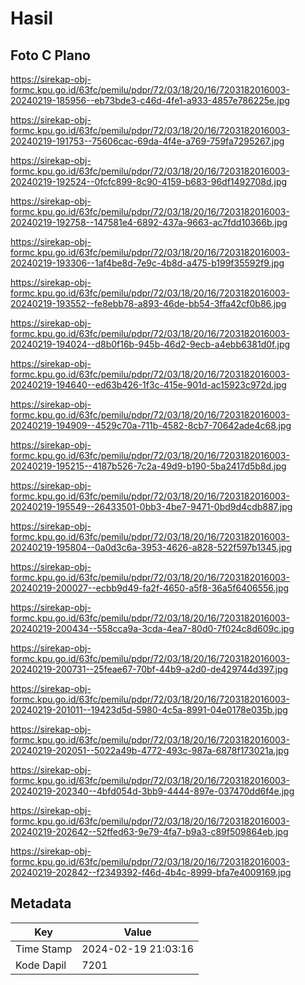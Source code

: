 # Hasil

## Foto C Plano

https://sirekap-obj-formc.kpu.go.id/63fc/pemilu/pdpr/72/03/18/20/16/7203182016003-20240219-185956--eb73bde3-c46d-4fe1-a933-4857e786225e.jpg

https://sirekap-obj-formc.kpu.go.id/63fc/pemilu/pdpr/72/03/18/20/16/7203182016003-20240219-191753--75606cac-69da-4f4e-a769-759fa7295267.jpg

https://sirekap-obj-formc.kpu.go.id/63fc/pemilu/pdpr/72/03/18/20/16/7203182016003-20240219-192524--0fcfc899-8c90-4159-b683-96df1492708d.jpg

https://sirekap-obj-formc.kpu.go.id/63fc/pemilu/pdpr/72/03/18/20/16/7203182016003-20240219-192758--147581e4-6892-437a-9663-ac7fdd10366b.jpg

https://sirekap-obj-formc.kpu.go.id/63fc/pemilu/pdpr/72/03/18/20/16/7203182016003-20240219-193306--1af4be8d-7e9c-4b8d-a475-b199f35592f9.jpg

https://sirekap-obj-formc.kpu.go.id/63fc/pemilu/pdpr/72/03/18/20/16/7203182016003-20240219-193552--fe8ebb78-a893-46de-bb54-3ffa42cf0b86.jpg

https://sirekap-obj-formc.kpu.go.id/63fc/pemilu/pdpr/72/03/18/20/16/7203182016003-20240219-194024--d8b0f16b-945b-46d2-9ecb-a4ebb6381d0f.jpg

https://sirekap-obj-formc.kpu.go.id/63fc/pemilu/pdpr/72/03/18/20/16/7203182016003-20240219-194640--ed63b426-1f3c-415e-901d-ac15923c972d.jpg

https://sirekap-obj-formc.kpu.go.id/63fc/pemilu/pdpr/72/03/18/20/16/7203182016003-20240219-194909--4529c70a-711b-4582-8cb7-70642ade4c68.jpg

https://sirekap-obj-formc.kpu.go.id/63fc/pemilu/pdpr/72/03/18/20/16/7203182016003-20240219-195215--4187b526-7c2a-49d9-b190-5ba2417d5b8d.jpg

https://sirekap-obj-formc.kpu.go.id/63fc/pemilu/pdpr/72/03/18/20/16/7203182016003-20240219-195549--26433501-0bb3-4be7-9471-0bd9d4cdb887.jpg

https://sirekap-obj-formc.kpu.go.id/63fc/pemilu/pdpr/72/03/18/20/16/7203182016003-20240219-195804--0a0d3c6a-3953-4626-a828-522f597b1345.jpg

https://sirekap-obj-formc.kpu.go.id/63fc/pemilu/pdpr/72/03/18/20/16/7203182016003-20240219-200027--ecbb9d49-fa2f-4650-a5f8-36a5f6406556.jpg

https://sirekap-obj-formc.kpu.go.id/63fc/pemilu/pdpr/72/03/18/20/16/7203182016003-20240219-200434--558cca9a-3cda-4ea7-80d0-7f024c8d609c.jpg

https://sirekap-obj-formc.kpu.go.id/63fc/pemilu/pdpr/72/03/18/20/16/7203182016003-20240219-200731--25feae67-70bf-44b9-a2d0-de429744d397.jpg

https://sirekap-obj-formc.kpu.go.id/63fc/pemilu/pdpr/72/03/18/20/16/7203182016003-20240219-201011--19423d5d-5980-4c5a-8991-04e0178e035b.jpg

https://sirekap-obj-formc.kpu.go.id/63fc/pemilu/pdpr/72/03/18/20/16/7203182016003-20240219-202051--5022a49b-4772-493c-987a-6878f173021a.jpg

https://sirekap-obj-formc.kpu.go.id/63fc/pemilu/pdpr/72/03/18/20/16/7203182016003-20240219-202340--4bfd054d-3bb9-4444-897e-037470dd6f4e.jpg

https://sirekap-obj-formc.kpu.go.id/63fc/pemilu/pdpr/72/03/18/20/16/7203182016003-20240219-202642--52ffed63-9e79-4fa7-b9a3-c89f509864eb.jpg

https://sirekap-obj-formc.kpu.go.id/63fc/pemilu/pdpr/72/03/18/20/16/7203182016003-20240219-202842--f2349392-f46d-4b4c-8999-bfa7e4009169.jpg


## Metadata

| Key        | Value               |
| ---------- | ------------------- |
| Time Stamp | 2024-02-19 21:03:16 |
| Kode Dapil | 7201                |



